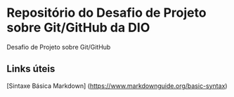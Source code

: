 # Repositório do Desafio de Projeto sobre Git/GitHub da DIO
Desafio de Projeto sobre Git/GitHub

## Links úteis
[Sintaxe Básica Markdown] (https://www.markdownguide.org/basic-syntax)
